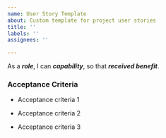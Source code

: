 ```yaml
---
name: User Story Template
about: Custom template for project user stories
title: ''
labels: ''
assignees: ''

---
```


As a ***role***, I can ***capability***, so that ***received benefit***.

### Acceptance Criteria

- Acceptance criteria 1

- Acceptance criteria 2

- Acceptance criteria 3

